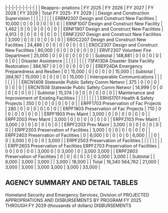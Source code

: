 |-|-|-|-|-|-|-|-|
| | Reappro-  priations | FY 2025 | FY 2026 | FY 2027 | FY 2028 | FY 2029 | Total FY 2025- FY 2029 |
| Design and Construction Supervision | | | | | | | |
| ERBM2307 Design and Construct New Facilities | 10,000 | 0 | 0 | 0 | 0 | 0 | 0 |
| ERNF1007 Design and Construct New Facility | 1,482 | 0 | 0 | 0 | 0 | 0 | 0 |
| ERNF1907 Design and Construct New Facilities | 4,913 | 0 | 0 | 0 | 0 | 0 | 0 |
| ERNF2207 Design and Construct New Facilities | 3,000 | 0 | 0 | 0 | 0 | 0 | 0 |
| EROC2207 Design and Construct New Facilities | 24,486 | 0 | 0 | 0 | 0 | 0 | 0 |
| EROC2307 Design and Construct New Facilities | 80,000 | 0 | 0 | 0 | 0 | 0 | 0 |
| ERVF2307 Volunteer Fire Department | 25,000 | 0 | 0 | 0 | 0 | 0 | 0 |
| Subtotal | 148,881 | 0 | 0 | 0 | 0 | 0 | 0 |
| Disaster Assistance | | | | | | | |
| 73FA13DA Disaster State Facility Restoration | 384,167 | 0 | 0 | 0 | 0 | 0 | 0 |
| EREP24DA Emergency Preparedness and Resilien | 0 | 15,000 | 0 | 0 | 0 | 0 | 15,000 |
| Subtotal | 384,167 | 15,000 | 0 | 0 | 0 | 0 | 15,000 |
| Interoperable Communications | | | | | | | |
| ERCN1408 Statewide Public Safety Comm Networ | 375 | 0 | 0 | 0 | 0 | 0 | 0 |
| ERCN1508 Statewide Public Safety Comm Networ | 14,999 | 0 | 0 | 0 | 0 | 0 | 0 |
| Subtotal | 15,374 | 0 | 0 | 0 | 0 | 0 | 0 |
| Maintenance and Improvement of Existing Facilities | | | | | | | |
| ERHS1701 Health & Safety Projects | 350 | 0 | 0 | 0 | 0 | 0 | 0 |
| ERPF1703 Preservation of Fac Projects | 280 | 0 | 0 | 0 | 0 | 0 | 0 |
| ERPF1803 Preservation of Fac Projects | 710 | 0 | 0 | 0 | 0 | 0 | 0 |
| ERPF1903 Prev Maint | 3,000 | 0 | 0 | 0 | 0 | 0 | 0 |
| ERPF2003 Prev Maint | 3,000 | 0 | 0 | 0 | 0 | 0 | 0 |
| ERPF2103 Prev Maint | 3,000 | 0 | 0 | 0 | 0 | 0 | 0 |
| ERPF2203 Prev Maint | 3,000 | 0 | 0 | 0 | 0 | 0 | 0 |
| ERPF2303 Preservation of Facilities | 3,000 | 0 | 0 | 0 | 0 | 0 | 0 |
| ERPF2403 Preservation of Facilities | 0 | 6,000 | 0 | 0 | 0 | 0 | 6,000 |
| | 0 | 0 | 3,000 | 0 | 0 | 0 | 3,000 |
| ERPF2503 Preservation of Facilities | | | | | | | |
| ERPF2603 Preservation of Facilities ERPF2703 Preservation of Facilities | 0  0 | 0  0 | 0  0 | 3,000  0 | 0  3,000 | 0 | 3,000  3,000 |
| ERPF2803 Preservation of Facilities | 0 | 0 | 0 | 0 | 0 | 0  3,000 | 3,000 |
| Subtotal | | 6,000 | 3,000 | 3,000 | | 3,000 | 18,000 |
| Total | 16,340  564,762 | 21,000 | 3,000 | 3,000 | 3,000  3,000 | 3,000 | 33,000 |

## **AGENCY SUMMARY AND DETAIL TABLES**

Homeland Security and Emergency Services, Division of PROJECTED APPROPRIATIONS AND DISBURSEMENTS BY PROGRAM FY 2025 THROUGH FY 2029 (thousands of dollars) DISBURSEMENTS